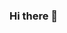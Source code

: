 ### Hi there 👋

<!--
**Muyun2023/Muyun2023** is a ✨ _special_ ✨ repository because its `README.md` (this file) appears on your GitHub profile.

- 🔭 I'm currently pursuing Master's degree at Northeastern University
- 🌱 I'm a dedicated Software Engineer with a passion for Backend Development and Artificial Intelligence
- 👯 I'm a Expert of Sales, Training and Management in Apparel Retail include Luxury, Fashion, and Travel retail
- 🤔 I'm looking to have own business in future and engage in technology communication and charitable education
- 📫 How to reach me: ji.mu@northeastern.edu
- ⚡ Fun fact: I love all sports with water
-->
